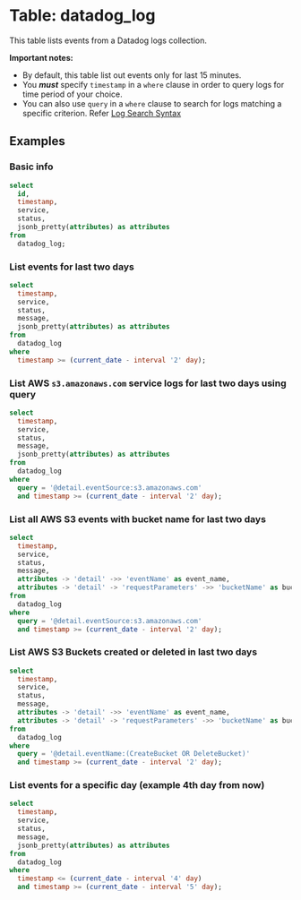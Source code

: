 # Table: datadog_log

This table lists events from a Datadog logs collection.

**Important notes:**

- By default, this table list out events only for last 15 minutes.
- You **_must_** specify `timestamp` in a `where` clause in order to query logs for time period of your choice.
- You can also use `query` in a `where` clause to search for logs matching a specific criterion. Refer [Log Search Syntax](https://docs.datadoghq.com/logs/explorer/search_syntax/)

## Examples

### Basic info

```sql
select
  id,
  timestamp,
  service,
  status,
  jsonb_pretty(attributes) as attributes
from
  datadog_log;
```

### List events for last two days

```sql
select
  timestamp,
  service,
  status,
  message,
  jsonb_pretty(attributes) as attributes
from
  datadog_log
where
  timestamp >= (current_date - interval '2' day);
```

### List AWS `s3.amazonaws.com` service logs for last two days using query

```sql
select
  timestamp,
  service,
  status,
  message,
  jsonb_pretty(attributes) as attributes
from
  datadog_log
where
  query = '@detail.eventSource:s3.amazonaws.com'
  and timestamp >= (current_date - interval '2' day);
```

### List all AWS S3 events with bucket name for last two days

```sql
select
  timestamp,
  service,
  status,
  message,
  attributes -> 'detail' ->> 'eventName' as event_name,
  attributes -> 'detail' -> 'requestParameters' ->> 'bucketName' as bucket_name
from
  datadog_log
where
  query = '@detail.eventSource:s3.amazonaws.com'
  and timestamp >= (current_date - interval '2' day);
```

### List AWS S3 Buckets created or deleted in last two days

```sql
select
  timestamp,
  service,
  status,
  message,
  attributes -> 'detail' ->> 'eventName' as event_name,
  attributes -> 'detail' -> 'requestParameters' ->> 'bucketName' as bucket_name
from
  datadog_log
where
  query = '@detail.eventName:(CreateBucket OR DeleteBucket)'
  and timestamp >= (current_date - interval '2' day);
```

### List events for a specific day (example 4th day from now)

```sql
select
  timestamp,
  service,
  status,
  message,
  jsonb_pretty(attributes) as attributes
from
  datadog_log
where
  timestamp <= (current_date - interval '4' day)
  and timestamp >= (current_date - interval '5' day);
```
